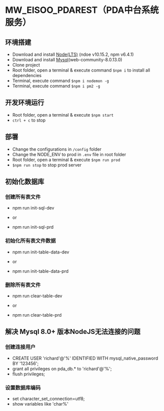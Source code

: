 # MW_EISOO_PDAREST（PDA中台系统服务）

## 环境搭建
* Download and install [Node(LTS)](https://nodejs.org/en/) (ndoe v10.15.2, npm v6.4.1)
* Download and install [Mysql](https://dev.mysql.com/downloads/)(web-community-8.0.13.0)
* Clone project
* Root folder, open a terminal & execute command `$npm i` to install all dependencies
* Terminal, execute command `$npm i nodemon -g`
* Terminal, execute command `$npm i pm2 -g`

## 开发环境运行
* Root folder, open a terminal & execute `$npm start`
* `ctrl + c` to stop

## 部署
* Change the configurations in `/config` folder
* Change the NODE_ENV to prod in `.env` file in root folder
* Root folder, open a terminal & execute `$npm run prod`
* `$npm run stop` to stop prod server

## 初始化数据库

### 创建所有表文件

* npm run init-sql-dev

* or

* npm run init-sql-prd

### 初始化所有表文件数据

* npm run init-table-data-dev

* or

* npm run init-table-data-prd

### 删除所有表文件

* npm run clear-table-dev

* or

* npm run clear-table-prd

## 解决 Mysql 8.0+ 版本NodeJS无法连接的问题

### 创建连接用户
* CREATE USER 'richard'@'%' IDENTIFIED WITH mysql_native_password BY '123456';
* grant all privileges on pda_db.* to 'richard'@'%';
* flush privileges;

### 设置数据库编码
* set character_set_connection=utf8;
* show variables like 'char%'

